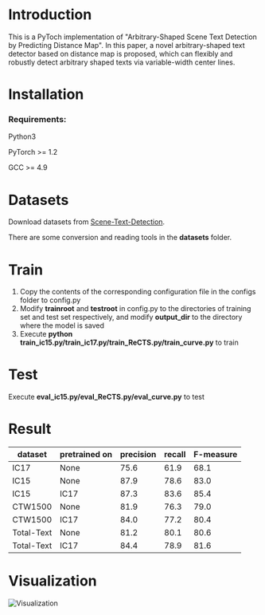 # Introduction
This is a PyToch implementation of "Arbitrary-Shaped Scene Text Detection by Predicting Distance Map".  In this paper, a novel arbitrary-shaped text
detector based on distance map is proposed, which can flexibly and robustly detect arbitrary shaped texts via variable-width center lines.
# Installation
### Requirements:
Python3

PyTorch >= 1.2

GCC >= 4.9

# Datasets
Download datasets from [Scene-Text-Detection](https://github.com/HCIILAB/Scene-Text-Detection).

There are some conversion and reading tools in the **datasets** folder.

# Train
1. Copy the contents of the corresponding configuration file in the configs folder to config.py
2. Modify **trainroot** and **testroot** in config.py to the directories of training set and test set respectively, and modify **output_dir** to the directory where the model is saved
3. Execute **python train_ic15.py/train_ic17.py/train_ReCTS.py/train_curve.py** to train
   
# Test
Execute **eval_ic15.py/eval_ReCTS.py/eval_curve.py** to test

# Result
dataset | pretrained on | precision | recall | F-measure
---- | --------- | --------- | ------ | ---------
IC17 | None | 75.6 |  61.9 | 68.1
IC15 | None | 87.9 |  78.6 | 83.0
IC15 | IC17 | 87.3 |  83.6 | 85.4
CTW1500 | None |  81.9 | 76.3 | 79.0
CTW1500 | IC17 | 84.0 | 77.2 | 80.4
Total-Text | None | 81.2 | 80.1 | 80.6
Total-Text | IC17 | 84.4 | 78.9 | 81.6

# Visualization
![Visualization](https://github.com/Whu-wxy/Text_Exp/blob/master/result.jpg "Visualization")
